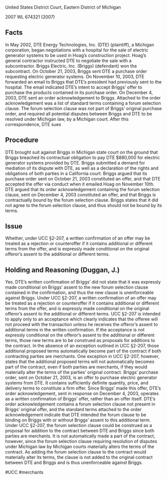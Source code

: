 

United States District Court, Eastern District of Michigan

2007 WL 674321 (2007)

## Facts

In May 2002, DTE Energy Technologies, Inc. (DTE) (plaintiff), a Michigan corporation, began negotiations with a hospital for the sale of electric generator systems to be used in Hoag’s construction project. Hoag’s general contractor instructed DTE to negotiate the sale with a subcontractor. Briggs Electric, Inc. (Briggs) (defendant) won the subcontract. On October 21, 2003, Briggs sent DTE a purchase order requesting electric generator systems. On November 10, 2003, DTE forwarded an email to Briggs that DTE’s president had previously sent to the hospital. The email indicated DTE’s intent to accept Briggs’ offer to purchase the products contained in its purchase order. On December 4, 2003, DTE sent an order acknowledgement to Briggs. Attached to the order acknowledgement was a list of standard terms containing a forum selection clause. The forum selection clause was not part of Briggs’ original purchase order, and required all potential disputes between Briggs and DTE to be resolved under Michigan law, by a Michigan court. After this correspondence, DTE sues

## Procedure
DTE brought suit against Briggs in Michigan state court on the ground that Briggs breached its contractual obligation to pay DTE $880,000 for electric generator systems provided by DTE. Briggs submitted a demand for mediation of its dispute with DTE, as well as a declaration of the rights and obligations of both parties in a California court. Briggs argued that its purchase order sent on October 21, 2003 constituted an offer, and that DTE accepted the offer via conduct when it emailed Hoag on November 10th. DTE argued that its order acknowledgement containing the forum selection clause, sent on December 4, 2003 constituted an offer, and that Briggs is contractually bound by the forum selection clause. Briggs states that it did not agree to the forum selection clause, and thus should not be bound by its terms.

## Issue

Whether, under UCC §2-207, a written confirmation of an offer may be treated as a rejection or counteroffer if it contains additional or different terms from the offer, and is expressly made conditional on the original offeror’s assent to the additional or different terms.

## Holding and Reasoning (Duggan, J.)

Yes. DTE’s written confirmation of Briggs’ did not state that it was expressly made conditional on Briggs’ assent to the new forum selection clause contained in the confirmation, and thus the new clause is unenforceable against Briggs. Under UCC §2-207, a written confirmation of an offer may be treated as a rejection or counteroffer if it contains additional or different terms from the offer, and is expressly made conditional on the original offeror’s assent to the additional or different terms. UCC §2-207 is intended to apply only to an acceptance which clearly indicates that the offeree will not proceed with the transaction unless he receives the offeror’s assent to additional terms in the written confirmation. If the acceptance is not expressly conditional on the offeror’s assent to the additional or different terms, those new terms are to be construed as proposals for additions to the contract. In the absence of an exception outlined in UCC §2-207, those additional proposed terms automatically become part of the contract if both contracting parties are merchants. One exception in UCC §2-207, however, states that the additional proposed terms will not automatically becomes part of the contract, even if both parties are merchants, if they would materially alter the terms of the parties’ original contract. Briggs’ purchase order, sent on October 21, 2003, is an offer to purchase electric generator systems from DTE. It contains sufficiently definite quantity, price, and delivery terms to constitute a firm offer. Since Briggs’ made this offer, DTE’s order acknowledgement, sent in response on December 4, 2003, operates as a written confirmation of Briggs’ offer, rather than an offer itself. DTE’s order acknowledgement contains a forum selection clause not present in Briggs’ original offer, and the standard terms attached to the order acknowledgement indicate that DTE intended the forum clause to be binding on Briggs with or without Briggs’ assent to this additional term. Under UCC §2-207, the forum selection clause could be construed as a proposal for addition to the contract between DTE and Briggs since both parties are merchants. It is not automatically made a part of the contract, however, since the forum selection clause requiring resolution of disputes under Michigan law by Michigan courts materially alters the terms of the contract. As adding the forum selection clause to the contract would materially alter its terms, the clause is not added to the original contract between DTE and Briggs and is thus unenforceable against Briggs.

#UCC #merchants 